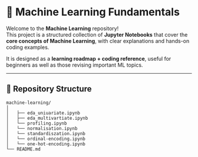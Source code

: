 # 📘 Machine Learning Fundamentals

Welcome to the **Machine Learning** repository!  
This project is a structured collection of **Jupyter Notebooks** that cover the **core concepts of Machine Learning**, with clear explanations and hands-on coding examples.  

It is designed as a **learning roadmap + coding reference**, useful for beginners as well as those revising important ML topics.

---

## 📂 Repository Structure
```text
machine-learning/
│ 
│   ├── eda_uniuariate.ipynb
│   ├── eda_multivartiate.ipynb
│   └── profiling.ipynb
│   └── normalisation.ipynb
│   └── standardiszation.ipynb
│   └── ordinal-encoding.ipynb
│   └── one-hot-encoding.ipynb
└── README.md
